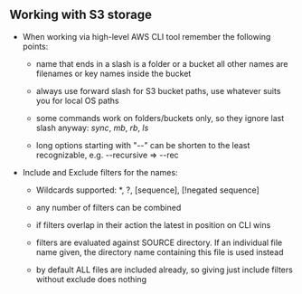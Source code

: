 ## Working with S3 storage

* When working via high-level AWS CLI tool remember the following points:

  * name that ends in a slash is a folder or a bucket all other names are filenames or key names inside the bucket
  
  * always use forward slash for S3 bucket paths, use whatever suits you for local OS paths
  
  * some commands work on folders/buckets only, so they ignore last slash anyway: *sync*, *mb*, *rb*, *ls*
  
  * long options starting with "--" can be shorten to the least recognizable, e.g. --recursive => --rec
  
* Include and Exclude filters for the names:

  * Wildcards supported: *, ?, [sequence], [!negated sequence]
  
  * any number of filters can be combined
  
  * if filters overlap in their action the latest in position on CLI wins
  
  * filters are evaluated against SOURCE directory. If an individual file name given, 
  the directory name containing this file is used instead
  
  * by default ALL files are included already, so giving just include filters without exclude does nothing
   
